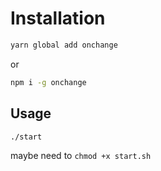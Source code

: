 # Installation
```sh
yarn global add onchange

```
or
```sh
npm i -g onchange
```

## Usage
```sh
./start
```
maybe need to `chmod +x start.sh`